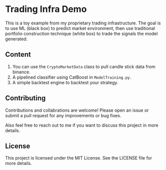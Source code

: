 # Trading Infra Demo

This is a toy example from my proprietary trading infrastructure. 
The goal is to use ML (black box) to predict market environment, then use traditional portfolio construction technique (white box) to trade the signals the model generated.

## Content

1. You can use the `CryptoMarketData` class to pull candle stick data from binance.
2. A pipelined classifier using CatBoost in `ModelTraining.py`.
3. A simple backtest engine to backtest your strategy.


## Contributing

Contributions and collabrations are welcome! 
Please open an issue or submit a pull request for any improvements or bug fixes.

Also feel free to reach out to me if you want to discuss this project in more details.

## License

This project is licensed under the MIT License. See the LICENSE file for more details.